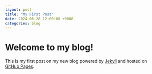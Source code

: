 ```yaml
---
layout: post
title: "My First Post"
date: 2024-06-28 12:00:00 +0000
categories: blog
---
```


# Welcome to my blog!

This is my first post on my new blog powered by [Jekyll](http://jekyllrb.com) and hosted on [GitHub Pages](https://pages.github.com).
